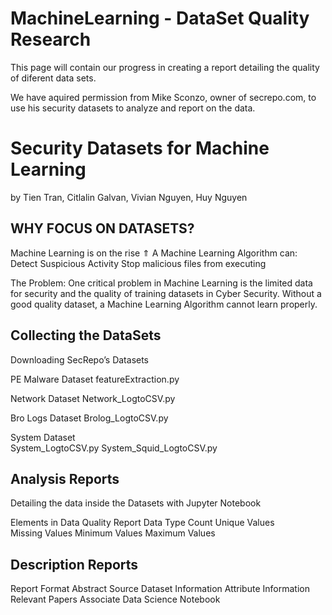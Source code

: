 # MachineLearning - DataSet Quality Research

This page will contain our progress in creating a report detailing the quality of diferent data sets.

We have aquired permission from Mike Sconzo, owner of secrepo.com, to use his security datasets to analyze and report on the data. 


# Security Datasets for Machine Learning
by Tien Tran, Citlalin Galvan, Vivian Nguyen, Huy Nguyen

## WHY FOCUS ON DATASETS?
Machine Learning is on the rise ⇑
A Machine Learning Algorithm can:
Detect Suspicious Activity 
Stop malicious files from executing

The Problem:
One critical problem in Machine Learning is the limited data for security and the quality of training datasets in Cyber Security. Without a good quality dataset, a Machine Learning Algorithm cannot learn properly.

## Collecting the DataSets
Downloading SecRepo’s Datasets

PE Malware Dataset
featureExtraction.py

Network Dataset
Network_LogtoCSV.py

Bro Logs Dataset
Brolog_LogtoCSV.py

System Dataset	
System_LogtoCSV.py
System_Squid_LogtoCSV.py

## Analysis Reports 
Detailing the data inside the Datasets with Jupyter Notebook

Elements in Data Quality Report
Data Type
Count
Unique Values	
Missing Values
Minimum Values
Maximum Values

## Description Reports
Report Format
Abstract
Source
Dataset Information
Attribute Information
Relevant Papers
Associate Data Science Notebook

